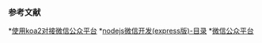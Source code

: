 ### 参考文献
*[使用koa2对接微信公众平台](https://www.jianshu.com/p/7a4ba7f752f1)
*[nodejs微信开发(express版)-目录](http://blog.csdn.net/zzwwjjdj1/article/details/52222653)
*[微信公众平台](https://mp.weixin.qq.com/wiki?t=resource/res_main&id=mp1445241432)